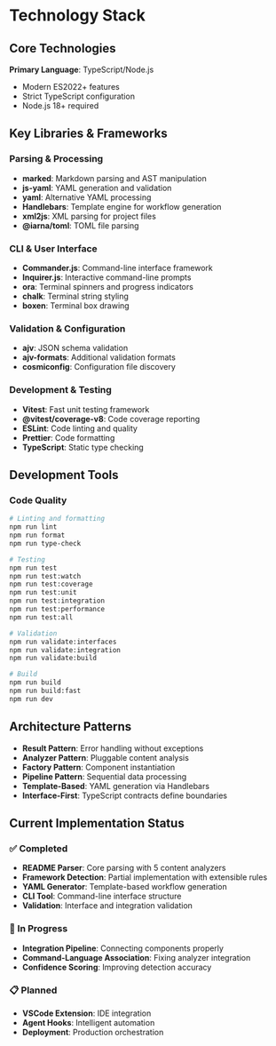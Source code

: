 # Technology Stack

## Core Technologies

**Primary Language**: TypeScript/Node.js
- Modern ES2022+ features
- Strict TypeScript configuration
- Node.js 18+ required

## Key Libraries & Frameworks

### Parsing & Processing
- **marked**: Markdown parsing and AST manipulation
- **js-yaml**: YAML generation and validation  
- **yaml**: Alternative YAML processing
- **Handlebars**: Template engine for workflow generation
- **xml2js**: XML parsing for project files
- **@iarna/toml**: TOML file parsing

### CLI & User Interface
- **Commander.js**: Command-line interface framework
- **Inquirer.js**: Interactive command-line prompts
- **ora**: Terminal spinners and progress indicators
- **chalk**: Terminal string styling
- **boxen**: Terminal box drawing

### Validation & Configuration
- **ajv**: JSON schema validation
- **ajv-formats**: Additional validation formats
- **cosmiconfig**: Configuration file discovery

### Development & Testing
- **Vitest**: Fast unit testing framework
- **@vitest/coverage-v8**: Code coverage reporting
- **ESLint**: Code linting and quality
- **Prettier**: Code formatting
- **TypeScript**: Static type checking

## Development Tools

### Code Quality
```bash
# Linting and formatting
npm run lint
npm run format
npm run type-check

# Testing
npm run test
npm run test:watch
npm run test:coverage
npm run test:unit
npm run test:integration
npm run test:performance
npm run test:all

# Validation
npm run validate:interfaces
npm run validate:integration
npm run validate:build

# Build
npm run build
npm run build:fast
npm run dev
```

## Architecture Patterns

- **Result Pattern**: Error handling without exceptions
- **Analyzer Pattern**: Pluggable content analysis
- **Factory Pattern**: Component instantiation
- **Pipeline Pattern**: Sequential data processing
- **Template-Based**: YAML generation via Handlebars
- **Interface-First**: TypeScript contracts define boundaries

## Current Implementation Status

### ✅ Completed
- **README Parser**: Core parsing with 5 content analyzers
- **Framework Detection**: Partial implementation with extensible rules
- **YAML Generator**: Template-based workflow generation
- **CLI Tool**: Command-line interface structure
- **Validation**: Interface and integration validation

### 🚧 In Progress
- **Integration Pipeline**: Connecting components properly
- **Command-Language Association**: Fixing analyzer integration
- **Confidence Scoring**: Improving detection accuracy

### 📋 Planned
- **VSCode Extension**: IDE integration
- **Agent Hooks**: Intelligent automation
- **Deployment**: Production orchestration